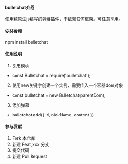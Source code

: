 #### bulletchat介绍
使用纯原生js编写的弹幕插件，不依赖任何框架。可任意享用。

#### 安装教程

npm install bulletchat

#### 使用说明

1.  引用模块
-   const Bulletchat = require('bulletchat');

2.  使用new关键字创建一个实例，需要传入一个容器dom对象
-   const bulletchat = new Bulletchat(parentDom);

3.  添加弹幕
-   bulletchat.add({ id, nickName, content })

#### 参与贡献

1.  Fork 本仓库
2.  新建 Feat_xxx 分支
3.  提交代码
4.  新建 Pull Request